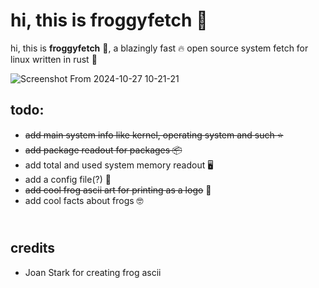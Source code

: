 # hi, this is froggyfetch :frog:

hi, this is **froggyfetch** :frog:, a blazingly fast :fire: open source system fetch for linux written in rust :crab:

![Screenshot From 2024-10-27 10-21-21](https://github.com/user-attachments/assets/4db39918-0888-4b98-a087-95a051a8d3b4)

**todo:**
-
- ~~add main system info like kernel, operating system and such :star:~~
- ~~add package readout for packages :package:~~
- add total and used system memory readout :desktop_computer:
- add a config file(?) :memo:
- ~~add cool frog ascii art for printing as a logo~~ :frog:
- add cool facts about frogs :nerd_face:

\
**credits**
-
- Joan Stark for creating frog ascii
